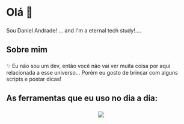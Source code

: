<h1 align="left">Olá 👋</h1>

###

<p align="left"> Sou Daniel Andrade! ... and I'm a eternal tech study!....</p>

###

<h2 align="left">Sobre mim</h2>

###

<p align="left">✨ Eu não sou um dev, então você não vai ver muita coisa por aqui relacionada a esse universo... Porém eu gosto de brincar com alguns scripts e postar dicas!  </p>

###

<h2 align="left">As ferramentas que eu uso no dia a dia: </h2>

###

<p align="center">
  <a href="https://skillicons.dev">
    <img src="https://skillicons.dev/icons?i=git,docker,windows,linux,vscode,py,mysql" />
  </a>
</p>

###
